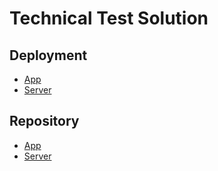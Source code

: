 # Technical Test Solution

## Deployment

* [App](https://604fd6fe8776030db4fd750f--elegant-hamilton-646fc3.netlify.app)
* [Server](https://noi-chat.herokuapp.com/) 

## Repository

* [App](https://github.com/yosoyafa/noi-chat-app/)
* [Server](https://github.com/yosoyafa/noi-chat-server)
